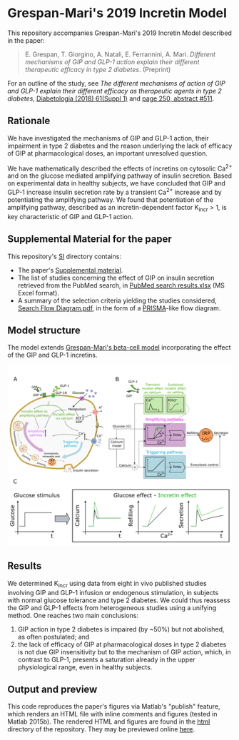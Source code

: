 # Grespan-Mari's 2019 Incretin Model

This repository accompanies Grespan-Mari's 2019 Incretin Model described in the paper:

> E. Grespan, T. Giorgino, A. Natali, E. Ferrannini, A. Mari. *Different mechanisms of GIP
> and GLP-1 action explain their different therapeutic efficacy in type 2 diabetes*. (Preprint)

For an outline of the study, see *The different mechanisms of action of GIP and GLP-1 explain their different efficacy as therapeutic agents in type 2 diabetes*, [Diabetologia (2018) 61(Suppl 1)](https://doi.org/10.1007/s00125-018-4693-0) and [page 250, abstract #511](https://www.easd.org/virtualmeeting/home.html#!resources/the-different-mechanisms-of-action-of-gip-and-glp-1-explain-their-different-efficacy-as-therapeutic-agents-in-type-2-diabetes).


## Rationale

We have investigated the mechanisms of GIP and GLP-1 action, their impairment in type 2 diabetes and the reason underlying the lack of efficacy of GIP at pharmacological doses, an important unresolved question.

We have mathematically described the effects of incretins on cytosolic Ca<sup>2+</sup> and on the glucose mediated amplifying pathway of insulin secretion. Based on experimental data in healthy subjects, we have concluded that GIP and GLP-1 increase insulin secretion rate by a transient Ca<sup>2+</sup> increase and by potentiating the amplifying pathway. We found that potentiation of the amplifying pathway, described as an incretin-dependent factor K<sub>incr</sub> > 1, is key characteristic of GIP and GLP-1 action. 


## Supplemental Material for the paper

This repository's [SI](SI) directory contains:

 * The paper's [Supplemental material](SI/Supplemental_Material.pdf).
 * The list of studies concerning the effect of GIP on insulin secretion retrieved from the PubMed search, in [PubMed search results.xlsx](SI/PubMed%20search%20results.xlsx) (MS Excel format).
 * A summary of the selection criteria yielding the studies considered, [Search Flow Diagram.pdf](SI/Search%20Flow%20Diagram.pdf), in the form of a [PRISMA](http://www.prisma-statement.org/)-like flow diagram.



## Model structure

The model extends [Grespan-Mari's beta-cell model](http://diabetes.diabetesjournals.org/content/67/3/496.abstract) 
incorporating the effect of the GIP and GLP-1 incretins.

![](figs/fig1.png)


## Results

We determined K<sub>incr</sub> using data from eight in vivo published studies involving GIP and GLP-1 infusion or endogenous stimulation, in subjects with normal glucose tolerance and type 2 diabetes. We could thus reassess the GIP and GLP-1 effects from heterogeneous studies using a unifying method.  One reaches two main conclusions: 

 1. GIP action in type 2 diabetes is impaired (by ~50%) but not abolished, as often postulated; and
 2. the lack of efficacy of GIP at pharmacological doses in type 2 diabetes is not due GIP insensitivity but to the mechanism of GIP action, which, in contrast to GLP-1, presents a saturation already in the upper physiological range, even in healthy subjects.


## Output and preview

This code reproduces the paper's figures via Matlab's "publish" feature,
which renders an HTML file with inline comments and figures (tested in Matlab 2015b). The
rendered HTML and figures are found in the [html](html) directory of the repository. They may be previewed online
 [here](https://htmlpreview.github.io/?https://github.com/CNR-IN-MatMod/BetaCell2019/blob/master/html/IncretinModel_sim.html).
 
 



